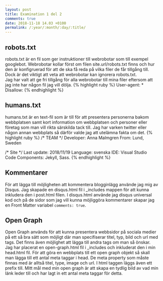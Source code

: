 ```yaml
---
layout: post
title: Examination 1 del 2
comments: true
date: 2018-11-18 14.03 +0100
permalink: /:year/:month/:day/:title/
---
```


## robots.txt
robots.txt är en fil som ger instruktioner till webrobotar som till exempel googlebot. Webrobotar kollar först om filen site.url/robots.txt finns och hur den är konfigruerad för att de ska få reda på vilka filer de får tillgång till. Dock är det viktigt att veta att webrobotar kan ignorera robots.txt.  
Jag har valt att ge fri tillgång för alla webrobotar till mina filer eftersom att jag inte har någon fil jag vill dölja. 
{% highlight ruby %}
User-agent: *
Disallow:
{% endhighlight %}

## humans.txt
humans.txt är en text-fil som är till för att presentera personerna bakom webbplatsen samt kort information om webbplatsen och personer eller företag som man vill rikta särskilda tack till. 
Jag har varken twitter eller någon annan webbplats så därför valde jag att utelämna fakta om det.
{% highlight ruby %}
/* TEAM */
Developer: Anna Malmgren 
From: Lund, Sweden

/* Site */
Last update: 2018/11/19
Language: svenska
IDE: Visual Studio Code
Components: Jekyll, Sass.
{% endhighlight %}  


## Kommentarer
För att lägga till möjligheten att kommentera blogginlägg använde jag mig av Disqus. Jag skapade en disqus.html fil i _includes mappen för att kunna inkludera den i post.html filen. I disqus.html använde jag disqus universal kod och på de sidor som jag vill kunna möjliggöra kommentarer skapar jag en Front Matter variabel `comments: true`.  

## Open Graph
Open Graph används för att kunna presentera webbsidor på sociala medier på ett så bra sätt som möjligt där man specifiserar titel, typ, bild och url med tags. Det finns även möjlighet att lägga till andra tags om man så önskar. Jag har placerat en open-graph.html fil i _includes och inkluderat den i min head.html fil.
För att göra en webbplats till ett open graph objekt så skall man lägga till ett antal meta taggar i head. De meta property som måste finnas med är alltså titel, type, image och url. I html taggen läggs även ett prefix till.
Mitt mål med min open graph är att skapa en tydlig bild av vad min länk leder till och har lagt in ett antal meta taggar för detta. 